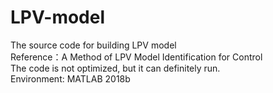# LPV-model  
The source code for building LPV model  
Reference：A Method of LPV Model Identification for Control  
The code is not optimized, but it can definitely run.  
Environment: MATLAB 2018b
